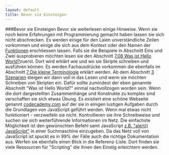 ```yaml
---
layout: default
title: Bevor sie Einsteigen
---
```

###Bevor sie Einsteigen
Bevor sie weiterlesen einige Hinweise. Wenn sie noch keine Erfahrungen mit Programmierung gemacht haben lassen sie sich nicht abschrecken. Es werden einige für den Laien unverständliche Zeilen vorkommen und einige die sich aus dem Kontext oder den Namen der [Funktionen](10terminologie.html#25) erschliessen lassen. Falls sie die Beispiele in Abschnitt Eins und Zwei ausprobieren möchten lesen sie den Abschnitt [7.08 Was ist Hello World?](10terminologie.html#21)zuerst. Dort wird erklärt wie und wo sie Skripte schreiben und ausführen können. Es werden Fachausdrücke vorkommen die ebenfalls im Abschnitt [7 Die kleine Terminologie](10terminologie.html#13) erklärt werden. Ab dem Abschnitt [3 Szenarien](03szenarien.html#07) steigen wir dann voll in das Lesen und wenn sie möchten Schreiben von Skripten ein. Dafür sollte zumindest der eben genannte Abschnitt "Was ist Hello World?" einmal nachvollzogen worden sein. Wenn die dort dargestellten Zusammenhänge und Konstrukte zu komplex sind verschaffen sie sich etwas Übung. Es existiert eine schöne Webseite genannt [codecademy.com](http://www.codecademy.com/#!/exercises/0) auf der sie in einigen lustigen Aufgaben durch die Grundlagen von JavaScript geführt werden. Wenn mal etwas nicht funktioniert - verzweifeln sie nicht. Kontrollieren sie ihre Schreibweise und suchen sie sich weiterführende Informationen im Netz. Die einfachste Möglichkeit ist den gewünschten Befehl samt JavaScript [z.B. "alert() JavaScript"](http://tinyurl.com/d6kglxq) in einer Suchmaschine einzugeben. Da das Netz voll von JavaScript ist spuckt es in 99% der Fälle auch die richtige Dokumentation aus. Werfen sie ebenfalls einen Blick in die Referenz-Liste. Dort finden sie viele Ressourcen für "Scripting" die ihnen den Einstig erleichtern werden.    
<!-- Um in diesem html Dokument zu manövrieren können sie entweder normal scrollen oder sie benutzen die &darr; &uarr; Pfeile. Der &darr; bringt sie zum nächsten Abschnitt. der &uarr; bringt sie wieder zurück zum Index. Sie werden ebenfalls kleine [?] am Ende eines Absatzes finden. Drücken sie auf diese drauf - sie enthalten Zusatzinformationen und Querverwiese.<a href="#" class="show_hide" rel="#slidingDiv0">[?]</a><div id="slidingDiv0">Herzlichen Glückwunsch. Sie haben eine Zusatzinformation gefunden. drücken sie auf das [x] um diese Kiste wieder zu schliessen.</div>    -->